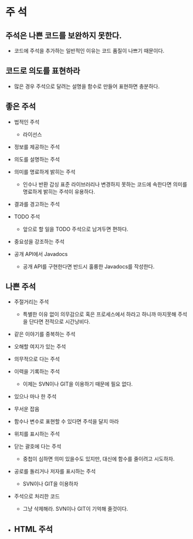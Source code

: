 # 주 석

## 주석은 나쁜 코드를 보완하지 못한다.
- 코드에 주석을 추가하는 일반적인 이유는 코드 품질이 나쁘기 때문이다.

## 코드로 의도를 표현하라
- 많은 경우 주석으로 달려는 설명을 함수로 만들어 표현하면 충분하다.

## 좋은 주석
- 법적인 주석
  - 라이선스
  
- 정보를 제공하는 주석

- 의도를 설명하는 주석

- 의미를 명료하게 밝히는 주석
  - 인수나 반환 갑싱 표준 라이브러리나 변경하지 못하는 코드에 속한다면 의미를 명료하게 밝히는 주석이 유용하다.
  
- 결과를 경고하는 주석

- TODO 주석
  - 앞으로 할 일을 TODO 주석으로 남겨두면 편하다.
  
- 중요성을 강조하는 주석

- 공개 API에서 Javadocs
  - 공개 API를 구현한다면 반드시 훌륭한 Javadocs를 작성한다.
  
## 나쁜 주석
- 주절거리는 주석
  - 특별한 이유 없이 의무감으로 혹은 프로세스에서 하라고 하니까 마지못해 주석을 단다면 전적으로 시간낭비다.

- 같은 이야기를 중복하는 주석

- 오해할 여지가 있는 주석

- 의무적으로 다는 주석

- 이력을 기록하는 주석
  - 이제는 SVN이나 GIT을 이용하기 때문에 필요 없다.
  
- 있으나 마나 한 주석

- 무서운 잡음

- 함수나 변수로 표현할 수 있다면 주석을 달지 마라

- 위치를 표시하는 주석

- 닫는 괄호에 다는 주석
  - 중첩이 심하면 의미 있을수도 있지만, 대신에 함수를 줄이려고 시도하자.

- 공로를 돌리거나 저자를 표시하는 주석
  - SVN이나 GIT을 이용하자
  
- 주석으로 처리한 코드
  - 그냥 삭제해라. SVN이나 GIT이 기억해 줄것이다.
  
- HTML 주석
  - 
